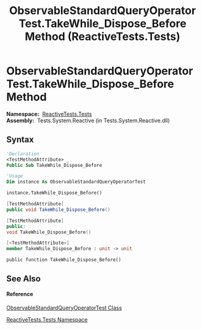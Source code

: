 ﻿---
title: ObservableStandardQueryOperatorTest.TakeWhile_Dispose_Before Method  (ReactiveTests.Tests)
TOCTitle: TakeWhile_Dispose_Before Method
ms:assetid: M:ReactiveTests.Tests.ObservableStandardQueryOperatorTest.TakeWhile_Dispose_Before
ms:mtpsurl: https://msdn.microsoft.com/en-us/library/reactivetests.tests.observablestandardqueryoperatortest.takewhile_dispose_before(v=VS.103)
ms:contentKeyID: 36618991
ms.date: 06/28/2011
mtps_version: v=VS.103
f1_keywords:
- ReactiveTests.Tests.ObservableStandardQueryOperatorTest.TakeWhile_Dispose_Before
dev_langs:
- CSharp
- JScript
- VB
- FSharp
- c++
---

# ObservableStandardQueryOperatorTest.TakeWhile\_Dispose\_Before Method

**Namespace:**  [ReactiveTests.Tests](hh289046\(v=vs.103\).md)  
**Assembly:**  Tests.System.Reactive (in Tests.System.Reactive.dll)

## Syntax

``` vb
'Declaration
<TestMethodAttribute> _
Public Sub TakeWhile_Dispose_Before
```

``` vb
'Usage
Dim instance As ObservableStandardQueryOperatorTest

instance.TakeWhile_Dispose_Before()
```

``` csharp
[TestMethodAttribute]
public void TakeWhile_Dispose_Before()
```

``` c++
[TestMethodAttribute]
public:
void TakeWhile_Dispose_Before()
```

``` fsharp
[<TestMethodAttribute>]
member TakeWhile_Dispose_Before : unit -> unit 
```

``` jscript
public function TakeWhile_Dispose_Before()
```

## See Also

#### Reference

[ObservableStandardQueryOperatorTest Class](hh288944\(v=vs.103\).md)

[ReactiveTests.Tests Namespace](hh289046\(v=vs.103\).md)

